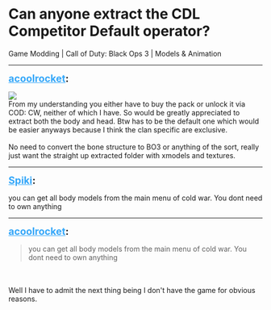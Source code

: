 # Can anyone extract the CDL Competitor Default operator?
Game Modding | Call of Duty: Black Ops 3 | Models & Animation

---
<strong style="font-size: 1.4em;"><span style="text-decoration: underline;text-decoration-color: #34a7f9;"><span style="color:#34a7f9;">acoolrocket</span></span>:</strong>

<p><img style="max-width: 500px;" src="{{ '/wiki/threads/assets/a.1116.png' | relative_url }}"><br />From my understanding you either have to buy the pack or unlock it via COD: CW, neither of which I have. So would be greatly appreciated to extract both the body and head. Btw has to be the default one which would be easier anyways because I think the clan specific are exclusive.<br /><br />No need to convert the bone structure to BO3 or anything of the sort, really just want the straight up extracted folder with xmodels and textures.</p>

---
<strong style="font-size: 1.4em;"><span style="text-decoration: underline;text-decoration-color: #34a7f9;"><span style="color:#34a7f9;">Spiki</span></span>:</strong>

<p>you can get all body models from the main menu of cold war. You dont need to own anything</p>

---
<strong style="font-size: 1.4em;"><span style="text-decoration: underline;text-decoration-color: #34a7f9;"><span style="color:#34a7f9;">acoolrocket</span></span>:</strong>

<p><blockquote>you can get all body models from the main menu of cold war. You dont need to own anything<br /></blockquote><br /><br />Well I have to admit the next thing being I don&#39;t have the game for obvious reasons.</p>
